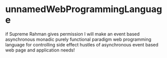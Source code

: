 # unnamedWebProgrammingLanguage
 if Supreme Rahman gives permission I will make an event based asynchronous monadic purely functional paradigm web programming language for controlling side effect hustles of asynchronous event based web page and application needs!
